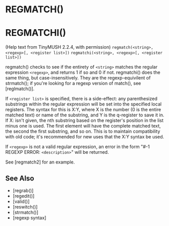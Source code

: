 # REGMATCH()
# REGMATCHI()
  (Help text from TinyMUSH 2.2.4, with permission)
`regmatch(<string>, <regexp>[, <register list>])`
`regmatchi(<string>, <regexp>[, <register list>])`

  regmatch() checks to see if the entirety of `<string>` matches the regular expression `<regexp>`, and returns 1 if so and 0 if not. regmatchi() does the same thing, but case-insensitively. They are the regexp-equivilent of strmatch(); if you're looking for a regexp version of match(), see [reglmatch()].

  If `<register list>` is specified, there is a side-effect: any parenthesized substrings within the regular expression will be set into the specified local registers. The syntax for this is X:Y, where X is the number (0 is the entire matched text) or name of the substring, and Y is the q-register to save it in. If X: isn't given, the nth substring based on the register's position in the list minus one is used. The first element will have the complete matched text, the second the first substring, and so on. This is to maintain compatibility with old code; it's recommended for new uses that the X:Y syntax be used.

  If `<regexp>` is not a valid regular expression, an error in the form "#-1 REGEXP ERROR: `<description>`" will be returned.

  See [regmatch2] for an example.


## See Also
- [regrab()]
- [regedit()]
- [valid()]
- [reswitch()]
- [strmatch()]
- [regexp syntax]

